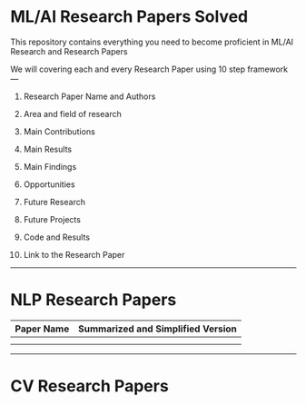 # ML/AI Research Papers Solved
This repository contains everything you need to become proficient in ML/AI Research and Research Papers

We will covering each and every Research Paper using 10 step framework —

1. Research Paper Name and Authors

2. Area and field of research

3. Main Contributions

4. Main Results

5. Main Findings

6. Opportunities

7. Future Research

8. Future Projects

9. Code and Results

10. Link to the Research Paper

-------------

# NLP Research Papers

| Paper Name | Summarized and Simplified Version |
| --- | --- |
| |  |
|  |  |

--------------

# CV Research Papers
